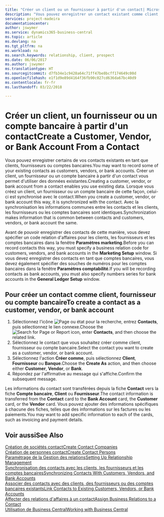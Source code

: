 ```yaml
---
title: "Créer un client ou un fournisseur à partir d'un contact| Microsoft Docs"
description: "Vous pouvez enregistrer un contact existant comme client, fournisseur, ou compte bancaire à l'aide des données existantes et spécifier une relation d'affaires."
services: project-madeira
documentationcenter: 
author: jswymer
ms.service: dynamics365-business-central
ms.topic: article
ms.devlang: na
ms.tgt_pltfrm: na
ms.workload: na
ms.search.keywords: relationship, client, prospect
ms.date: 06/06/2017
ms.author: jswymer
ms.translationtype: HT
ms.sourcegitcommit: d7fb34e1c9428a64c71ff47be8bcff174649c00d
ms.openlocfilehash: e1f1d9e89d4164f36fb90c027cd636da67bc40d9
ms.contentlocale: fr-fr
ms.lasthandoff: 03/22/2018

---
```

# <a name="create-a-customer-vendor-or-bank-account-from-a-contact"></a><span data-ttu-id="87fbc-103">Créer un client, un fournisseur ou un compte bancaire à partir d'un contact</span><span class="sxs-lookup"><span data-stu-id="87fbc-103">Create a Customer, Vendor, or Bank Account From a Contact</span></span>
<span data-ttu-id="87fbc-104">Vous pouvez enregistrer certains de vos contacts existants en tant que clients, fournisseurs ou comptes bancaires.</span><span class="sxs-lookup"><span data-stu-id="87fbc-104">You may want to record some of your existing contacts as customers, vendors, or bank accounts.</span></span> <span data-ttu-id="87fbc-105">Créer un client, un fournisseur ou un compte bancaire à partir d'un contact vous permet d'utiliser des données existantes.</span><span class="sxs-lookup"><span data-stu-id="87fbc-105">Creating a customer, vendor, or bank account from a contact enables you use existing data.</span></span> <span data-ttu-id="87fbc-106">Lorsque vous créez un client, un fournisseur ou un compte bancaire de cette façon, celui-ci est synchronisé avec le contact.</span><span class="sxs-lookup"><span data-stu-id="87fbc-106">When you create a customer, vendor, or bank account this way, it is synchronized with the contact.</span></span> <span data-ttu-id="87fbc-107">Avec la synchronisation les informations communes entre les contacts et les clients, les fournisseurs ou les comptes bancaires sont identiques.</span><span class="sxs-lookup"><span data-stu-id="87fbc-107">Synchronization makes information that is common between contacts and customers, vendors, or bank account the same.</span></span>

<span data-ttu-id="87fbc-108">Avant de pouvoir enregistrer des contacts de cette manière, vous devez spécifier un code relation d'affaires pour les clients, les fournisseurs et les comptes bancaires dans la fenêtre **Paramètres marketing**.</span><span class="sxs-lookup"><span data-stu-id="87fbc-108">Before you can record contacts this way, you must specify a business relation code for customers, vendors, and bank accounts in the **Marketing Setup** window.</span></span> <span data-ttu-id="87fbc-109">Si vous devez enregistrer des contacts en tant que comptes bancaires, vous devez également spécifier des souches de numéros pour les comptes bancaires dans la fenêtre **Paramètres comptabilité**.</span><span class="sxs-lookup"><span data-stu-id="87fbc-109">If you will be recording contacts as bank accounts, you must also specify numbers series for bank accounts in the **General Ledger Setup** window.</span></span>

## <a name="to-create-a-contact-as-a-customer-vendor-or-bank-account"></a><span data-ttu-id="87fbc-110">Pour créer un contact comme client, fournisseur ou compte bancaire</span><span class="sxs-lookup"><span data-stu-id="87fbc-110">To create a contact as a customer, vendor, or bank account</span></span>
1. <span data-ttu-id="87fbc-111">Sélectionnez l'icône ![Page ou état pour la recherche](media/ui-search/search_small.png "Page ou état pour la recherche"), entrez **Contacts**, puis sélectionnez le lien connexe.</span><span class="sxs-lookup"><span data-stu-id="87fbc-111">Choose the ![Search for Page or Report](media/ui-search/search_small.png "Search for Page or Report icon") icon, enter **Contacts**, and then choose the related link.</span></span>
2. <span data-ttu-id="87fbc-112">Sélectionnez le contact que vous souhaitez créer comme client, fournisseur ou compte bancaire.</span><span class="sxs-lookup"><span data-stu-id="87fbc-112">Select the contact you want to create as a customer, vendor, or bank account.</span></span>
3. <span data-ttu-id="87fbc-113">Sélectionnez l'action **Créer comme**, puis sélectionnez **Client**, **Fournisseur** ou **Banque**.</span><span class="sxs-lookup"><span data-stu-id="87fbc-113">Choose the **Create As** action, and then choose either **Customer**, **Vendor**, or **Bank**.</span></span>
4. <span data-ttu-id="87fbc-114">Répondez par l'affirmative au message qui s'affiche.</span><span class="sxs-lookup"><span data-stu-id="87fbc-114">Confirm the subsequent message.</span></span>

<span data-ttu-id="87fbc-115">Les informations du contact sont transférées depuis la fiche **Contact** vers la fiche **Compte bancaire**, **Client** ou **Fournisseur**.</span><span class="sxs-lookup"><span data-stu-id="87fbc-115">The contact information is transferred from the **Contact** card to the **Bank Account** card, the **Customer** card, or the **Vendor** card.</span></span> <span data-ttu-id="87fbc-116">Vous pouvez ajouter des informations spécifiques à chacune des fiches, telles que des informations sur les factures ou les paiements.</span><span class="sxs-lookup"><span data-stu-id="87fbc-116">You may want to add specific information to each of the cards, such as invoicing and payment details.</span></span>

## <a name="see-also"></a><span data-ttu-id="87fbc-117">Voir aussi</span><span class="sxs-lookup"><span data-stu-id="87fbc-117">See Also</span></span>
[<span data-ttu-id="87fbc-118">Création de sociétés contact</span><span class="sxs-lookup"><span data-stu-id="87fbc-118">Create Contact Companies</span></span>](marketing-create-contact-companies.md)  
[<span data-ttu-id="87fbc-119">Création de personnes contact</span><span class="sxs-lookup"><span data-stu-id="87fbc-119">Create Contact Persons</span></span>](marketing-create-contact-persons.md)  
[<span data-ttu-id="87fbc-120">Paramétrage de la Gestion des relations</span><span class="sxs-lookup"><span data-stu-id="87fbc-120">Setting Up Relationship Management</span></span>](marketing-setup-marketing.md)  
[<span data-ttu-id="87fbc-121">Synchronisation des contacts avec les clients, les fournisseurs et les comptes bancaires</span><span class="sxs-lookup"><span data-stu-id="87fbc-121">Synchronizing Contacts With Customers, Vendors, and Bank Accounts</span></span>](marketing-synchronize-contacts-customers-vendors-bank-accounts.md)  
[<span data-ttu-id="87fbc-122">Associer des contacts avec des clients, des fournisseurs ou des comptes bancaires existants</span><span class="sxs-lookup"><span data-stu-id="87fbc-122">Link Contacts to Existing Customers, Vendors, or Bank Accounts</span></span>](marketing-how-link-contact.md)  
[<span data-ttu-id="87fbc-123">Affecter des relations d'affaires à un contact</span><span class="sxs-lookup"><span data-stu-id="87fbc-123">Assign Business Relations to a Contact</span></span>](marketing-business-relations.md#AssignBusRelContact)  
[<span data-ttu-id="87fbc-124">Utilisation de Business Central</span><span class="sxs-lookup"><span data-stu-id="87fbc-124">Working with Business Central</span></span>](ui-work-product.md)

